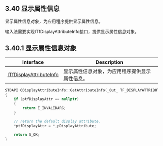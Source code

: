 ## 3.40 显示属性信息

显示属性信息对象，为应用程序提供显示属性信息。

输入法需要实现ITfDisplayAttributeInfo接口，提供显示属性信息对象。

## 3.40.1 显示属性信息对象

Interface						|Description
-|-
[ITfDisplayAttributeInfo][1]	|显示属性信息对象，为应用程序提供显示属性信息。

[1]: https://github.com/ChineseInputMethod/Interface/blob/master/TextService/ITfDisplayAttributeInfo.md

```C++
STDAPI CDisplayAttributeInfo::GetAttributeInfo(_Out_ TF_DISPLAYATTRIBUTE *ptfDisplayAttr)
{
    if (ptfDisplayAttr == nullptr)
    {
        return E_INVALIDARG;
    }

    // return the default display attribute.
    *ptfDisplayAttr = *_pDisplayAttribute;

    return S_OK;
}
```